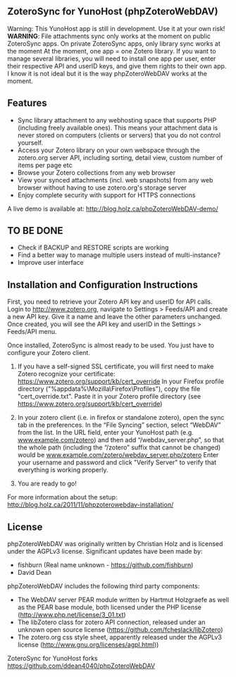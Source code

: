 ZoteroSync for YunoHost (phpZoteroWebDAV)
----------------------------------------

Warning: This YunoHost app is still in development. Use it at your own risk!
**WARNING**: File attachments sync only works at the moment on public ZoteroSync apps. On private ZoteroSync apps, only library sync works at the moment
At the moment, one app = one Zotero library. If you want to manage several libraries, you will need to install one app per user, enter their respective API and userID keys, and give them rights to their own app. I know it is not ideal but it is the way phpZoteroWebDAV works at the moment.

Features
--------

- Sync library attachment to any webhosting space that supports PHP (including freely available ones).
This means your attachment data is never stored on computers (clients or servers) that you do not control yourself.
- Access your Zotero library on your own webspace through the zotero.org server API, including sorting, detail view, custom number of items per page etc
- Browse your Zotero collections from any web browser
- View your synced attachments (incl. web snapshots) from any web browser without having to use zotero.org's storage server
- Enjoy complete security with support for HTTPS connections

A live demo is available at: http://blog.holz.ca/phpZoteroWebDAV-demo/

TO BE DONE
----------
- Check if BACKUP and RESTORE scripts are working
- Find a better way to manage multiple users instead of multi-instance?
- Improve user interface

Installation and Configuration Instructions
-------------------------------------------
First, you need to retrieve your Zotero API key and userID for API calls.
Login to http://www.zotero.org, navigate to Settings > Feeds/API and create a new API key. Give it a name and leave the other parameters unchanged. Once created, you will see the API key and userID in the Settings > Feeds/API menu.

Once installed, ZoteroSync is almost ready to be used. You just have to configure your Zotero client.

1. If you have a self-signed SSL certificate, you will first need to make Zotero recognize your certificate: https://www.zotero.org/support/kb/cert_override
In your Firefox profile directory ("%appdata%\Mozilla\Firefox\Profiles\"), copy the file "cert_override.txt".
Paste it in your Zotero profile directory (see https://www.zotero.org/support/kb/cert_override)

2. In your zotero client (i.e. in firefox or standalone zotero), open the sync tab in the preferences.  In the “File Syncing” section, select “WebDAV” from the list. In the URL field, enter your YunoHost path (e.g. www.example.com/zotero) and then add “/webdav_server.php”, so that the whole path (including the “/zotero” suffix that cannot be changed) would be www.example.com/zotero/webdav_server.php/zotero
Enter your username and password and click "Verify Server" to verify that everything is working properly.

3. You are ready to go!

For more information about the setup: http://blog.holz.ca/2011/11/phpzoterowebdav-installation/

License
-------

phpZoteroWebDAV was originally written by Christian Holz and is licensed under the AGPLv3 license.
Significant updates have been made by:
* fishburn (Real name unknown - https://github.com/fishburn)
* David Dean

phpZoteroWebDAV includes the following third party components:
- The WebDAV server PEAR module written by Hartmut Holzgraefe as well as the PEAR base module, both licensed under the PHP license (http://www.php.net/license/3_01.txt)
- The libZotero class for zotero API connection, released under an unknown open source license (https://github.com/fcheslack/libZotero)
- The zotero.org css style sheet, apparently released under the AGPLv3 license (http://www.gnu.org/licenses/agpl.html))

ZoteroSync for YunoHost forks https://github.com/ddean4040/phpZoteroWebDAV
